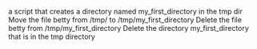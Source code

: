 a script that creates a directory named my_first_directory in the tmp dir
Move the file betty from /tmp/ to /tmp/my_first_directory
Delete the file betty from /tmp/my_first_directory
Delete the directory my_first_directory that is in the tmp directory
